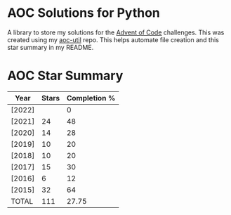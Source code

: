 # AOC Solutions for Python
A library to store my solutions for the <a href=https://adventofcode.com>Advent of Code</a>
challenges. This was created using my <a href=https://github.com/jaceiverson/aoc-util>aoc-util</a> repo. This helps automate file creation and this star summary in my README.

# AOC Star Summary
| Year   |   Stars |   Completion % |
|--------|---------|----------------|
| [2022] |         |           0    |
| [2021] |      24 |          48    |
| [2020] |      14 |          28    |
| [2019] |      10 |          20    |
| [2018] |      10 |          20    |
| [2017] |      15 |          30    |
| [2016] |       6 |          12    |
| [2015] |      32 |          64    |
| TOTAL  |     111 |          27.75 |

